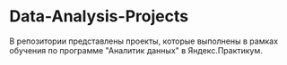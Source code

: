 # Data-Analysis-Projects

В репозитории представлены проекты, которые выполнены в рамках обучения по программе "Аналитик данных" в Яндекс.Практикум.
